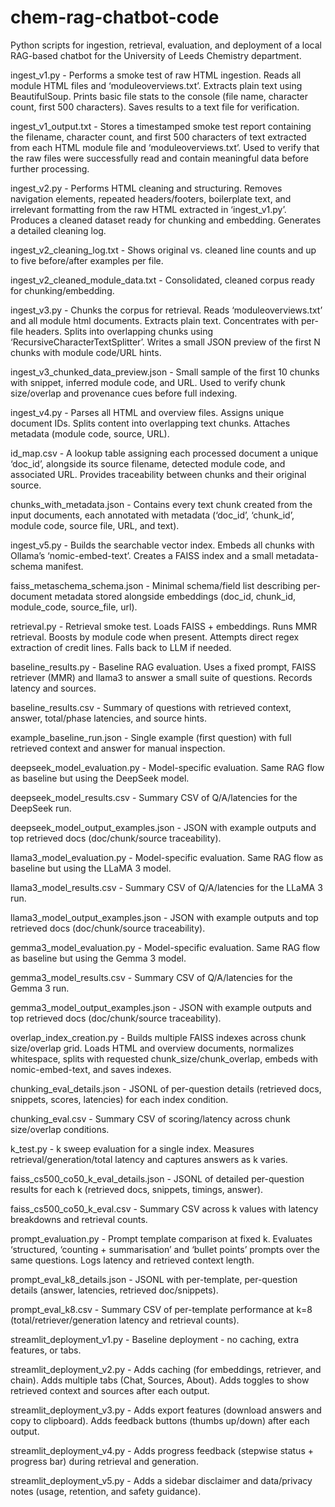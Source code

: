 # chem-rag-chatbot-code
Python scripts for ingestion, retrieval, evaluation, and deployment of a local RAG-based chatbot for the University of Leeds Chemistry department.

ingest_v1.py - Performs a smoke test of raw HTML ingestion. Reads all module HTML files and ‘moduleoverviews.txt’. Extracts plain text using BeautifulSoup. Prints basic file stats to the console (file name, character count, first 500 characters). Saves results to a text file for verification.

ingest_v1_output.txt - Stores a timestamped smoke test report containing the filename, character count, and first 500 characters of text extracted from each HTML module file and ‘moduleoverviews.txt’. Used to verify that the raw files were successfully read and contain meaningful data before further processing.

ingest_v2.py - Performs HTML cleaning and structuring. Removes navigation elements, repeated headers/footers, boilerplate text, and irrelevant formatting from the raw HTML extracted in ‘ingest_v1.py’. Produces a cleaned dataset ready for chunking and embedding. Generates a detailed cleaning log.

ingest_v2_cleaning_log.txt - Shows original vs. cleaned line counts and up to five before/after examples per file.

ingest_v2_cleaned_module_data.txt - Consolidated, cleaned corpus ready for chunking/embedding.

ingest_v3.py - Chunks the corpus for retrieval. Reads ‘moduleoverviews.txt’ and all module html documents. Extracts plain text. Concentrates with per-file headers. Splits into overlapping chunks using ‘RecursiveCharacterTextSplitter’. Writes a small JSON preview of the first N chunks with module code/URL hints.

ingest_v3_chunked_data_preview.json - Small sample of the first 10 chunks with snippet, inferred module code, and URL. Used to verify chunk size/overlap and provenance cues before full indexing.

ingest_v4.py - Parses all HTML and overview files. Assigns unique document IDs. Splits content into overlapping text chunks. Attaches metadata (module code, source, URL).

id_map.csv - A lookup table assigning each processed document a unique ‘doc_id’, alongside its source filename, detected module code, and associated URL. Provides traceability between chunks and their original source.

chunks_with_metadata.json - Contains every text chunk created from the input documents, each annotated with metadata (‘doc_id’, ‘chunk_id’, module code, source file, URL, and text).

ingest_v5.py - Builds the searchable vector index. Embeds all chunks with Ollama’s ‘nomic-embed-text’. Creates a FAISS index and a small metadata-schema manifest.

faiss_metaschema_schema.json - Minimal schema/field list describing per-document metadata stored alongside embeddings (doc_id, chunk_id, module_code, source_file, url).

retrieval.py - Retrieval smoke test. Loads FAISS + embeddings. Runs MMR retrieval. Boosts by module code when present. Attempts direct regex extraction of credit lines. Falls back to LLM if needed.

baseline_results.py - Baseline RAG evaluation. Uses a fixed prompt, FAISS retriever (MMR) and llama3 to answer a small suite of questions. Records latency and sources.

baseline_results.csv - Summary of questions with retrieved context, answer, total/phase latencies, and source hints.

example_baseline_run.json - Single example (first question) with full retrieved context and answer for manual inspection.

deepseek_model_evaluation.py - Model-specific evaluation. Same RAG flow as baseline but using the DeepSeek model.

deepseek_model_results.csv - Summary CSV of Q/A/latencies for the DeepSeek run.

deepseek_model_output_examples.json - JSON with example outputs and top retrieved docs (doc/chunk/source traceability).

llama3_model_evaluation.py - Model-specific evaluation. Same RAG flow as baseline but using the LLaMA 3 model.

llama3_model_results.csv - Summary CSV of Q/A/latencies for the LLaMA 3 run.

llama3_model_output_examples.json - JSON with example outputs and top retrieved docs (doc/chunk/source traceability).

gemma3_model_evaluation.py - Model-specific evaluation. Same RAG flow as baseline but using the Gemma 3 model.

gemma3_model_results.csv - Summary CSV of Q/A/latencies for the Gemma 3 run.

gemma3_model_output_examples.json - JSON with example outputs and top retrieved docs (doc/chunk/source traceability).

overlap_index_creation.py - Builds multiple FAISS indexes across chunk size/overlap grid. Loads HTML and overview documents, normalizes whitespace, splits with requested chunk_size/chunk_overlap, embeds with nomic-embed-text, and saves indexes.

chunking_eval_details.json - JSONL of per-question details (retrieved docs, snippets, scores, latencies) for each index condition.

chunking_eval.csv - Summary CSV of scoring/latency across chunk size/overlap conditions.

k_test.py - k sweep evaluation for a single index. Measures retrieval/generation/total latency and captures answers as k varies.

faiss_cs500_co50_k_eval_details.json - JSONL of detailed per-question results for each k (retrieved docs, snippets, timings, answer).

faiss_cs500_co50_k_eval.csv - Summary CSV across k values with latency breakdowns and retrieval counts.

prompt_evaluation.py - Prompt template comparison at fixed k. Evaluates ‘structured, ‘counting + summarisation’ and ‘bullet points’ prompts over the same questions. Logs latency and retrieved context length.

prompt_eval_k8_details.json - JSONL with per-template, per-question details (answer, latencies, retrieved doc/snippets).

prompt_eval_k8.csv - Summary CSV of per-template performance at k=8 (total/retriever/generation latency and retrieval counts).

streamlit_deployment_v1.py - Baseline deployment - no caching, extra features, or tabs.

streamlit_deployment_v2.py - Adds caching (for embeddings, retriever, and chain). Adds multiple tabs (Chat, Sources, About). Adds toggles to show retrieved context and sources after each output.

streamlit_deployment_v3.py - Adds export features (download answers and copy to clipboard). Adds feedback buttons (thumbs up/down) after each output.

streamlit_deployment_v4.py - Adds progress feedback (stepwise status + progress bar) during retrieval and generation.

streamlit_deployment_v5.py - Adds a sidebar disclaimer and data/privacy notes (usage, retention, and safety guidance).
